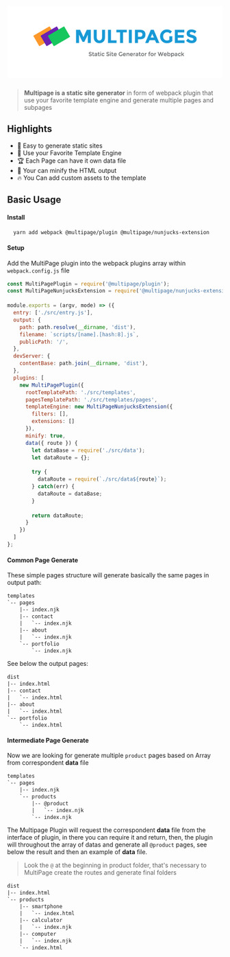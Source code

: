 <h1 align="center">
  <img src="logo.jpg" alt="Multipage" />
</h1>

> **Multipage is a static site generator** in form of webpack plugin that use your favorite  template engine and generate multiple pages and subpages

## Highlights

- :tada: Easy to generate static sites
- :electric_plug: Use your Favorite Template Engine
- :trophy: Each Page can have it own data file
- :microscope: Your can minify the HTML output
- :fire: You Can add custom assets to the template

## Basic Usage

#### Install

```
  yarn add webpack @multipage/plugin @multipage/nunjucks-extension
```

#### Setup

Add the MultiPage plugin into the webpack plugins array within `webpack.config.js` file

```javascript
const MultiPagePlugin = require('@multipage/plugin');
const MultiPageNunjucksExtension = require('@multipage/nunjucks-extension')

module.exports = (argv, mode) => ({
  entry: ['./src/entry.js'],
  output: {
    path: path.resolve(__dirname, 'dist'),
    filename: `scripts/[name].[hash:8].js`,
    publicPath: '/',
  },
  devServer: {
    contentBase: path.join(__dirname, 'dist'),
  },
  plugins: [
    new MultiPagePlugin({
      rootTemplatePath: './src/templates',
      pagesTemplatePath: './src/templates/pages',
      templateEngine: new MultiPageNunjucksExtension({
        filters: [],
        extensions: []
      }),
      minify: true,
      data({ route }) {
        let dataBase = require('./src/data');
        let dataRoute = {};

        try {
          dataRoute = require(`./src/data${route}`);
        } catch(err) {
          dataRoute = dataBase;
        }

        return dataRoute;
      }
    })
  ]
};
```
#### Common Page Generate

These simple pages structure will generate basically the same pages in output path:

```
templates
`-- pages
    |-- index.njk
    |-- contact
    |   `-- index.njk
    |-- about
    |   `-- index.njk
    `-- portfolio
        `-- index.njk
```

See below the output pages:

```
dist
|-- index.html
|-- contact
|   `-- index.html
|-- about
|   `-- index.html
`-- portfolio
    `-- index.html
```

#### Intermediate Page Generate

Now we are looking for generate multiple `product` pages based on Array from correspondent **data** file

```
templates
`-- pages
    |-- index.njk
    `-- products
        |-- @product
        |   `-- index.njk
        `-- index.njk
```

The Multipage Plugin will request the correspondent **data** file from the interface of plugin,
in there you can require it and return, then, the plugin will throughout the array of datas
and generate all `@product` pages, see below the result and then an example of **data** file.

> Look the `@` at the beginning in product folder, that's necessary to MultiPage create the routes and generate final folders

```
dist
|-- index.html
`-- products
    |-- smartphone
    |   `-- index.html
    |-- calculator
    |   `-- index.njk
    |-- computer
    |   `-- index.njk
    `-- index.html
```
